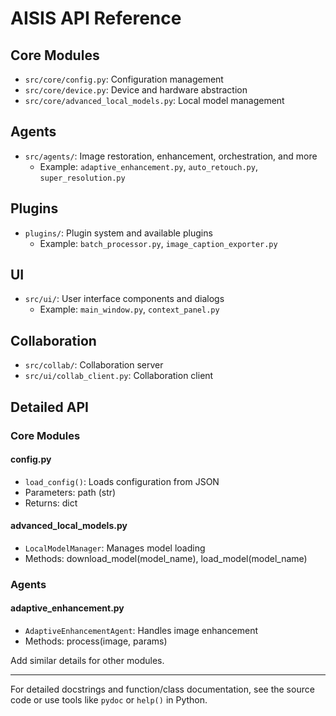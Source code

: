 # AISIS API Reference

## Core Modules
- `src/core/config.py`: Configuration management
- `src/core/device.py`: Device and hardware abstraction
- `src/core/advanced_local_models.py`: Local model management

## Agents
- `src/agents/`: Image restoration, enhancement, orchestration, and more
  - Example: `adaptive_enhancement.py`, `auto_retouch.py`, `super_resolution.py`

## Plugins
- `plugins/`: Plugin system and available plugins
  - Example: `batch_processor.py`, `image_caption_exporter.py`

## UI
- `src/ui/`: User interface components and dialogs
  - Example: `main_window.py`, `context_panel.py`

## Collaboration
- `src/collab/`: Collaboration server
- `src/ui/collab_client.py`: Collaboration client

## Detailed API

### Core Modules

#### config.py
- `load_config()`: Loads configuration from JSON
- Parameters: path (str)
- Returns: dict

#### advanced_local_models.py
- `LocalModelManager`: Manages model loading
- Methods: download_model(model_name), load_model(model_name)

### Agents

#### adaptive_enhancement.py
- `AdaptiveEnhancementAgent`: Handles image enhancement
- Methods: process(image, params)

Add similar details for other modules.

---
For detailed docstrings and function/class documentation, see the source code or use tools like `pydoc` or `help()` in Python. 